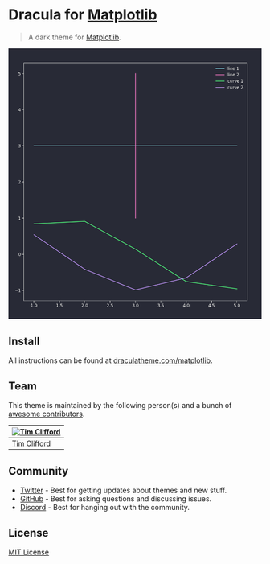 # Dracula for [Matplotlib](https://matplotlib.org)

> A dark theme for [Matplotlib](https://matplotlib.org).

![Screenshot](./screenshot.png)

## Install

All instructions can be found at [draculatheme.com/matplotlib](https://draculatheme.com/matplotlib).

## Team

This theme is maintained by the following person(s) and a bunch of [awesome contributors](https://github.com/dracula/matplotlib/graphs/contributors).

| [![Tim Clifford](https://github.com/tim-clifford.png?size=100)](https://github.com/tim-clifford) |
| ------------------------------------------------------------------------------------------------ |
| [Tim Clifford](https://github.com/tim-clifford)                                                  |

## Community

- [Twitter](https://twitter.com/draculatheme) - Best for getting updates about themes and new stuff.
- [GitHub](https://github.com/dracula/dracula-theme/discussions) - Best for asking questions and discussing issues.
- [Discord](https://draculatheme.com/discord-invite) - Best for hanging out with the community.

## License

[MIT License](./LICENSE)
